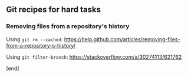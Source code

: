 ## Git recipes for hard tasks

### Removing files from a repository's history 

Using `git rm --cached`: https://help.github.com/articles/removing-files-from-a-repository-s-history/

Using `git filter-branch`: https://stackoverflow.com/a/30274113/621762

[end]

